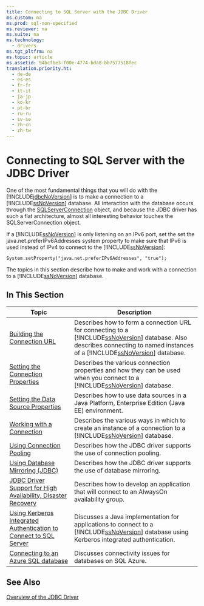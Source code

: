 ```yaml
---
title: Connecting to SQL Server with the JDBC Driver
ms.custom: na
ms.prod: sql-non-specified
ms.reviewer: na
ms.suite: na
ms.technology: 
  - drivers
ms.tgt_pltfrm: na
ms.topic: article
ms.assetid: 94bcfbe3-f00e-4774-bda8-bb7577518fec
translation.priority.ht: 
  - de-de
  - es-es
  - fr-fr
  - it-it
  - ja-jp
  - ko-kr
  - pt-br
  - ru-ru
  - sv-se
  - zh-cn
  - zh-tw
---
```

# Connecting to SQL Server with the JDBC Driver
  One of the most fundamental things that you will do with the [!INCLUDE[jdbcNoVersion](../content/includes/jdbcNoVersion_md.md)] is to make a connection to a [!INCLUDE[ssNoVersion](../content/includes/ssNoVersion_md.md)] database. All interaction with the database occurs through the [SQLServerConnection](../content/SQLServerConnection-Class.md) object, and because the JDBC driver has such a flat architecture, almost all interesting behavior touches the SQLServerConnection object.  
  
 If a [!INCLUDE[ssNoVersion](../content/includes/ssNoVersion_md.md)] is only listening on an IPv6 port, set the set the java.net.preferIPv6Addresses system property to make sure that IPv6 is used instead of IPv4 to connect to the [!INCLUDE[ssNoVersion](../content/includes/ssNoVersion_md.md)]:  
  
```  
System.setProperty("java.net.preferIPv6Addresses", "true");  
```  
  
 The topics in this section describe how to make and work with a connection to a [!INCLUDE[ssNoVersion](../content/includes/ssNoVersion_md.md)] database.  
  
## In This Section  
  
|Topic|Description|  
|-----------|-----------------|  
|[Building the Connection URL](../content/Building-the-Connection-URL.md)|Describes how to form a connection URL for connecting to a [!INCLUDE[ssNoVersion](../content/includes/ssNoVersion_md.md)] database. Also describes connecting to named instances of a [!INCLUDE[ssNoVersion](../content/includes/ssNoVersion_md.md)] database.|  
|[Setting the Connection Properties](../content/Setting-the-Connection-Properties.md)|Describes the various connection properties and how they can be used when you connect to a [!INCLUDE[ssNoVersion](../content/includes/ssNoVersion_md.md)] database.|  
|[Setting the Data Source Properties](../content/Setting-the-Data-Source-Properties.md)|Describes how to use data sources in a Java Platform, Enterprise Edition \(Java EE\) environment.|  
|[Working with a Connection](../content/Working-with-a-Connection.md)|Describes the various ways in which to create an instance of a connection to a [!INCLUDE[ssNoVersion](../content/includes/ssNoVersion_md.md)] database.|  
|[Using Connection Pooling](../content/Using-Connection-Pooling.md)|Describes how the JDBC driver supports the use of connection pooling.|  
|[Using Database Mirroring &#40;JDBC&#41;](../content/Using-Database-Mirroring--JDBC-.md)|Describes how the JDBC driver supports the use of database mirroring.|  
|[JDBC Driver Support for High Availability, Disaster Recovery](../content/JDBC-Driver-Support-for-High-Availability--Disaster-Recovery.md)|Describes how to develop an application that will connect to an AlwaysOn  availability group.|  
|[Using Kerberos Integrated Authentication to Connect to SQL Server](../content/Using-Kerberos-Integrated-Authentication-to-Connect-to-SQL-Server.md)|Discusses a Java implementation for applications to connect to a [!INCLUDE[ssNoVersion](../content/includes/ssNoVersion_md.md)] database using Kerberos integrated authentication.|  
|[Connecting to an Azure SQL database](../content/Connecting-to-an-Azure-SQL-database.md)|Discusses connectivity issues for databases on SQL Azure.|  
  
## See Also  
 [Overview of the JDBC Driver](../content/Overview-of-the-JDBC-Driver.md)  
  
  